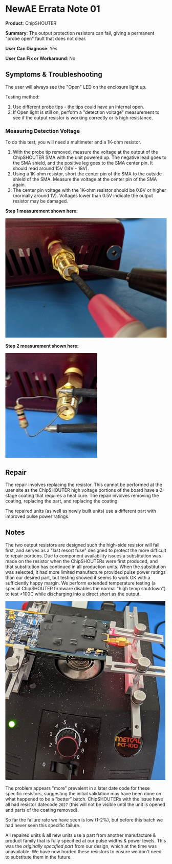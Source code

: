 # NewAE Errata Note 01

**Product**: ChipSHOUTER

**Summary**: The output protection resistors can fail, giving a permanent "probe open" fault that does not clear.

**User Can Diagnose**: Yes

**User Can Fix or Workaround**: No

## Symptoms & Troubleshooting

The user will always see the "Open" LED on the enclosure light up.

Testing method:

1. Use different probe tips - the tips could have an internal open.
2. If Open light is still on, perform a "detection voltage" measurement to see if the output resistor is working correctly or is high resistance.

### Measuring Detection Voltage

To do this test, you will need a multimeter and a 1K-ohm resistor.

1. With the probe tip removed, measure the voltage at the output of the ChipSHOUTER SMA with the unit powered up. The negative lead goes to the SMA shield, and the positive leg goes to the SMA center pin. It should read around 15V (14V - 18V).
2. Using a 1K-ohm resistor, short the center pin of the SMA to the outside shield of the SMA. Measure the voltage at the center pin of the SMA again.
3. The center pin voltage with the 1K-ohm resistor should be 0.8V or higher (normally around 1V). Voltages lower than 0.5V indicate the output resistor may be damaged.

**Step 1 measurement shown here:**

<img src="images\ER01_ChipSHOUTER_TipMeas1.jpg">

**Step 2 measurement shown here:**

<img src="images\ER01_ChipSHOUTER_TipMeas1KRes.jpg">

## Repair

The repair involves replacing the resistor. This cannot be performed at the user site as the ChipSHOUTER high voltage portions of the board have a 2-stage coating that requires a heat cure. The repair involves removing the coating, replacing the part, and replacing the coating.

The repaired units (as well as newly built units) use a different part with improved pulse power ratings.

## Notes

The two output resistors are designed such the high-side resistor will fail first, and serves as a "last resort fuse" designed to protect the more difficult to repair portions. Due to component availability issues a substitution was made on the resistor when the ChipSHOUTERs were first produced, and that substitution has continued in all production units. When the substitution was selected, it had more limited manufacture provided pulse power ratings than our desired part, but testing showed it seems to work OK with a sufficiently happy margin. We perform extended temperature testing (a special ChipSHOUTER firmware disables the normal "high temp shutdown") to test >100C while discharging into a direct short as the output.

<img src="images\ER01_TestingProduction.jpg">

The problem appears "more" prevalent in a later date code for these specific resistors, suggesting the initial validation may have been done on what happened to be a "better" batch. ChipSHOUTERs with the issue have all had resistor datecode `2027` (this will not be visible until the unit is opened and parts of the coating removed).

So far the failure rate we have seen is low (1-2%), but before this batch we had never seen this specific failure.

All repaired units & all new units use a part from another manufacture & product family that is fully specified at our pulse widths & power levels. This was the *originally specified part* from our design, which at the time was unavailable. We have now horded these resistors to ensure we don't need to substitute them in the future.